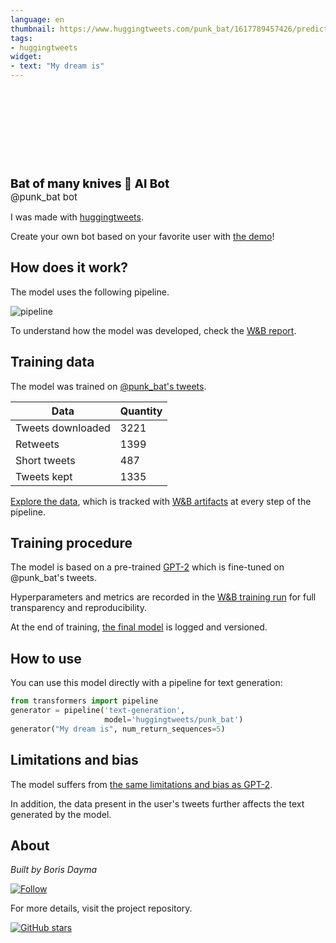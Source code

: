 ```yaml
---
language: en
thumbnail: https://www.huggingtweets.com/punk_bat/1617789457426/predictions.png
tags:
- huggingtweets
widget:
- text: "My dream is"
---
```


<div>
<div style="width: 132px; height:132px; border-radius: 50%; background-size: cover; background-image: url('https://pbs.twimg.com/profile_images/1377734647627546625/F1zfjmFy_400x400.jpg')">
</div>
<div style="margin-top: 8px; font-size: 19px; font-weight: 800">Bat of many knives 🤖 AI Bot </div>
<div style="font-size: 15px">@punk_bat bot</div>
</div>

I was made with [huggingtweets](https://github.com/borisdayma/huggingtweets).

Create your own bot based on your favorite user with [the demo](https://colab.research.google.com/github/borisdayma/huggingtweets/blob/master/huggingtweets-demo.ipynb)!

## How does it work?

The model uses the following pipeline.

![pipeline](https://github.com/borisdayma/huggingtweets/blob/master/img/pipeline.png?raw=true)

To understand how the model was developed, check the [W&B report](https://wandb.ai/wandb/huggingtweets/reports/HuggingTweets-Train-a-Model-to-Generate-Tweets--VmlldzoxMTY5MjI).

## Training data

The model was trained on [@punk_bat's tweets](https://twitter.com/punk_bat).

| Data | Quantity |
| --- | --- |
| Tweets downloaded | 3221 |
| Retweets | 1399 |
| Short tweets | 487 |
| Tweets kept | 1335 |

[Explore the data](https://wandb.ai/wandb/huggingtweets/runs/2bc1j6ct/artifacts), which is tracked with [W&B artifacts](https://docs.wandb.com/artifacts) at every step of the pipeline.

## Training procedure

The model is based on a pre-trained [GPT-2](https://huggingface.co/gpt2) which is fine-tuned on @punk_bat's tweets.

Hyperparameters and metrics are recorded in the [W&B training run](https://wandb.ai/wandb/huggingtweets/runs/xer8gy05) for full transparency and reproducibility.

At the end of training, [the final model](https://wandb.ai/wandb/huggingtweets/runs/xer8gy05/artifacts) is logged and versioned.

## How to use

You can use this model directly with a pipeline for text generation:

```python
from transformers import pipeline
generator = pipeline('text-generation',
                     model='huggingtweets/punk_bat')
generator("My dream is", num_return_sequences=5)
```

## Limitations and bias

The model suffers from [the same limitations and bias as GPT-2](https://huggingface.co/gpt2#limitations-and-bias).

In addition, the data present in the user's tweets further affects the text generated by the model.

## About

*Built by Boris Dayma*

[![Follow](https://img.shields.io/twitter/follow/borisdayma?style=social)](https://twitter.com/intent/follow?screen_name=borisdayma)

For more details, visit the project repository.

[![GitHub stars](https://img.shields.io/github/stars/borisdayma/huggingtweets?style=social)](https://github.com/borisdayma/huggingtweets)
